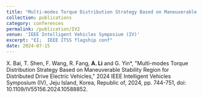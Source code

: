 ```yaml
---
title: "Multi-modes Torque Distribution Strategy Based on Maneuverable Stability Region for Distributed Drive Electric Vehicles"
collection: publications
category: conferences
permalink: /publication/IV2
venue: 'IEEE Intelligent Vehicles Symposium (IV)'
excerpt: "EI;  IEEE ITSS flagship conf"
date: 2024-07-15
---
```

X. Bai, T. Shen, F. Wang, R. Fang, **A. Li** and G. Yin*, "Multi-modes Torque Distribution Strategy Based on Maneuverable Stability Region for Distributed Drive Electric Vehicles," 2024 IEEE Intelligent Vehicles Symposium (IV), Jeju Island, Korea, Republic of, 2024, pp. 744-751, doi: 10.1109/IV55156.2024.10588852.
